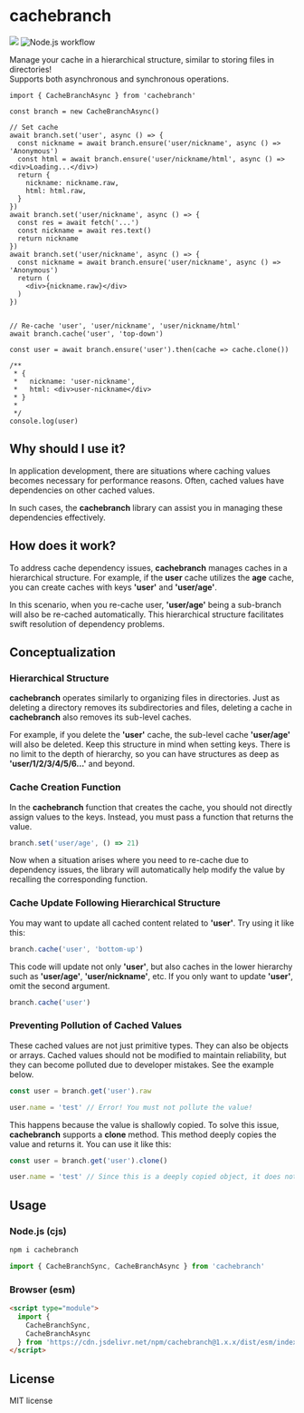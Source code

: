 # cachebranch

[![](https://data.jsdelivr.com/v1/package/npm/cachebranch/badge)](https://www.jsdelivr.com/package/npm/cachebranch)
![Node.js workflow](https://github.com/izure1/cachebranch/actions/workflows/node.js.yml/badge.svg)

Manage your cache in a hierarchical structure, similar to storing files in directories!  
Supports both asynchronous and synchronous operations.

```tsx
import { CacheBranchAsync } from 'cachebranch'

const branch = new CacheBranchAsync()

// Set cache
await branch.set('user', async () => {
  const nickname = await branch.ensure('user/nickname', async () => 'Anonymous')
  const html = await branch.ensure('user/nickname/html', async () => <div>Loading...</div>)
  return {
    nickname: nickname.raw,
    html: html.raw,
  }
})
await branch.set('user/nickname', async () => {
  const res = await fetch('...')
  const nickname = await res.text()
  return nickname
})
await branch.set('user/nickname', async () => {
  const nickname = await branch.ensure('user/nickname', async () => 'Anonymous')
  return (
    <div>{nickname.raw}</div>
  )
})


// Re-cache 'user', 'user/nickname', 'user/nickname/html'
await branch.cache('user', 'top-down')

const user = await branch.ensure('user').then(cache => cache.clone())

/**
 * {
 *   nickname: 'user-nickname',
 *   html: <div>user-nickname</div>
 * }
 * 
 */
console.log(user) 
```

## Why should I use it?

In application development, there are situations where caching values becomes necessary for performance reasons. Often, cached values have dependencies on other cached values.

In such cases, the **cachebranch** library can assist you in managing these dependencies effectively.

## How does it work?

To address cache dependency issues, **cachebranch** manages caches in a hierarchical structure. For example, if the **user** cache utilizes the **age** cache, you can create caches with keys **'user'** and **'user/age'**.

In this scenario, when you re-cache user, **'user/age'** being a sub-branch will also be re-cached automatically. This hierarchical structure facilitates swift resolution of dependency problems.

## Conceptualization

### Hierarchical Structure

**cachebranch** operates similarly to organizing files in directories. Just as deleting a directory removes its subdirectories and files, deleting a cache in **cachebranch** also removes its sub-level caches.

For example, if you delete the **'user'** cache, the sub-level cache **'user/age'** will also be deleted. Keep this structure in mind when setting keys. There is no limit to the depth of hierarchy, so you can have structures as deep as **'user/1/2/3/4/5/6...'** and beyond.

### Cache Creation Function

In the **cachebranch** function that creates the cache, you should not directly assign values to the keys. Instead, you must pass a function that returns the value.

```typescript
branch.set('user/age', () => 21)
```

Now when a situation arises where you need to re-cache due to dependency issues, the library will automatically help modify the value by recalling the corresponding function.

### Cache Update Following Hierarchical Structure

You may want to update all cached content related to **'user'**. Try using it like this:

```typescript
branch.cache('user', 'bottom-up')
```

This code will update not only **'user'**, but also caches in the lower hierarchy such as **'user/age'**, **'user/nickname'**, etc. If you only want to update **'user'**, omit the second argument.

```typescript
branch.cache('user')
```

### Preventing Pollution of Cached Values

These cached values are not just primitive types. They can also be objects or arrays. Cached values should not be modified to maintain reliability, but they can become polluted due to developer mistakes. See the example below.

```typescript
const user = branch.get('user').raw

user.name = 'test' // Error! You must not pollute the value!
```

This happens because the value is shallowly copied. To solve this issue, **cachebranch** supports a **clone** method. This method deeply copies the value and returns it. You can use it like this:

```typescript
const user = branch.get('user').clone()

user.name = 'test' // Since this is a deeply copied object, it does not modify the cached value.
```

## Usage

### Node.js (cjs)

```bash
npm i cachebranch
```

```typescript
import { CacheBranchSync, CacheBranchAsync } from 'cachebranch'
```

### Browser (esm)

```html
<script type="module">
  import {
    CacheBranchSync,
    CacheBranchAsync
  } from 'https://cdn.jsdelivr.net/npm/cachebranch@1.x.x/dist/esm/index.min.js'
</script>
```

## License

MIT license
